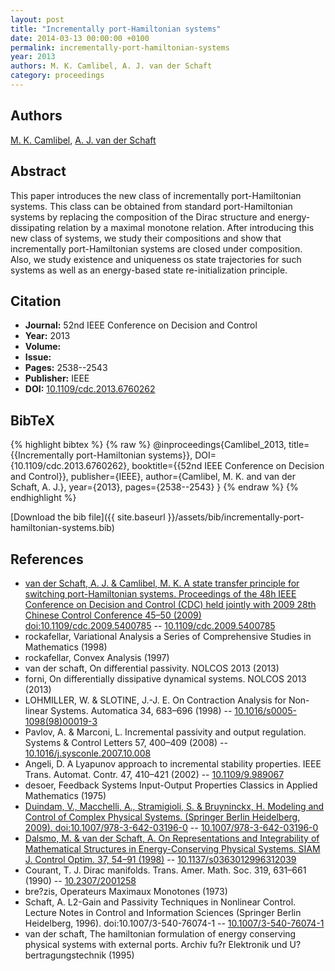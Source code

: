 ```yaml
---
layout: post
title: "Incrementally port-Hamiltonian systems"
date: 2014-03-13 00:00:00 +0100
permalink: incrementally-port-hamiltonian-systems
year: 2013
authors: M. K. Camlibel, A. J. van der Schaft
category: proceedings
---
```

 
## Authors
[M. K. Camlibel](authors/m-kanat-camlibel), [A. J. van der Schaft](authors/arjan-van-der-schaft)
 
## Abstract
This paper introduces the new class of incrementally port-Hamiltonian systems. This class can be obtained from standard port-Hamiltonian systems by replacing the composition of the Dirac structure and energy-dissipating relation by a maximal monotone relation. After introducing this new class of systems, we study their compositions and show that incrementally port-Hamiltonian systems are closed under composition. Also, we study existence and uniqueness os state trajectories for such systems as well as an energy-based state re-initialization principle.
 
## Citation
- **Journal:** 52nd IEEE Conference on Decision and Control
- **Year:** 2013
- **Volume:** 
- **Issue:** 
- **Pages:** 2538--2543
- **Publisher:** IEEE
- **DOI:** [10.1109/cdc.2013.6760262](https://doi.org/10.1109/cdc.2013.6760262)
 
## BibTeX
{% highlight bibtex %}
{% raw %}
@inproceedings{Camlibel_2013,
  title={{Incrementally port-Hamiltonian systems}},
  DOI={10.1109/cdc.2013.6760262},
  booktitle={{52nd IEEE Conference on Decision and Control}},
  publisher={IEEE},
  author={Camlibel, M. K. and van der Schaft, A. J.},
  year={2013},
  pages={2538--2543}
}
{% endraw %}
{% endhighlight %}
 
[Download the bib file]({{ site.baseurl }}/assets/bib/incrementally-port-hamiltonian-systems.bib)
 
## References
- [van der Schaft, A. J. & Camlibel, M. K. A state transfer principle for switching port-Hamiltonian systems. Proceedings of the 48h IEEE Conference on Decision and Control (CDC) held jointly with 2009 28th Chinese Control Conference 45–50 (2009) doi:10.1109/cdc.2009.5400785](a-state-transfer-principle-for-switching-port-hamiltonian-systems) -- [10.1109/cdc.2009.5400785](https://doi.org/10.1109/cdc.2009.5400785)
- rockafellar, Variational Analysis a Series of Comprehensive Studies in Mathematics (1998)
- rockafellar, Convex Analysis (1997)
- van der schaft, On differential passivity. NOLCOS 2013 (2013)
- forni, On differentially dissipative dynamical systems. NOLCOS 2013 (2013)
- LOHMILLER, W. & SLOTINE, J.-J. E. On Contraction Analysis for Non-linear Systems. Automatica 34, 683–696 (1998) -- [10.1016/s0005-1098(98)00019-3](https://doi.org/10.1016/s0005-1098(98)00019-3)
- Pavlov, A. & Marconi, L. Incremental passivity and output regulation. Systems &amp; Control Letters 57, 400–409 (2008) -- [10.1016/j.sysconle.2007.10.008](https://doi.org/10.1016/j.sysconle.2007.10.008)
- Angeli, D. A Lyapunov approach to incremental stability properties. IEEE Trans. Automat. Contr. 47, 410–421 (2002) -- [10.1109/9.989067](https://doi.org/10.1109/9.989067)
- desoer, Feedback Systems Input-Output Properties Classics in Applied Mathematics (1975)
- [Duindam, V., Macchelli, A., Stramigioli, S. & Bruyninckx, H. Modeling and Control of Complex Physical Systems. (Springer Berlin Heidelberg, 2009). doi:10.1007/978-3-642-03196-0](modeling-and-control-of-complex-physical-systems) -- [10.1007/978-3-642-03196-0](https://doi.org/10.1007/978-3-642-03196-0)
- [Dalsmo, M. & van der Schaft, A. On Representations and Integrability of Mathematical Structures in Energy-Conserving Physical Systems. SIAM J. Control Optim. 37, 54–91 (1998)](on-representations-and-integrability-of-mathematical-structures-in-energy-conserving-physical-systems) -- [10.1137/s0363012996312039](https://doi.org/10.1137/s0363012996312039)
- Courant, T. J. Dirac manifolds. Trans. Amer. Math. Soc. 319, 631–661 (1990) -- [10.2307/2001258](https://doi.org/10.2307/2001258)
- bre?zis, Operateurs Maximaux Monotones (1973)
- Schaft, A. L2-Gain and Passivity Techniques in Nonlinear Control. Lecture Notes in Control and Information Sciences (Springer Berlin Heidelberg, 1996). doi:10.1007/3-540-76074-1 -- [10.1007/3-540-76074-1](https://doi.org/10.1007/3-540-76074-1)
- van der schaft, The hamiltonian formulation of energy conserving physical systems with external ports. Archiv fu?r Elektronik und U?bertragungstechnik (1995)

